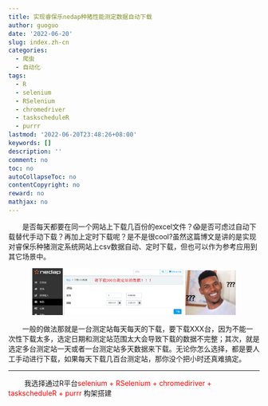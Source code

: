 ```yaml
---
title: 实现睿保乐nedap种猪性能测定数据自动下载
author: guoguo
date: '2022-06-20'
slug: index.zh-cn
categories:
  - 爬虫
  - 自动化
tags:
  - R
  - selenium
  - RSelenium
  - chromedriver
  - taskscheduleR
  - purrr
lastmod: '2022-06-20T23:48:26+08:00'
keywords: []
description: ''
comment: no
toc: no
autoCollapseToc: no
contentCopyright: no
reward: no
mathjax: no
---
```


<p style="text-indent:2em;font-size:;font-family:;">
是否每天都要在同一个网站上下载几百份的excel文件？😱是否可虑过自动下载替代手动下载？再加上定时下载呢？是不是很cool?虽然这篇博文是讲的是实现对睿保乐种猪测定系统网站上csv数据自动、定时下载，但也可以作为参考应用到其它场景中。
</p>

<!--more-->

<p align="center">
    <img src="images/nedap1.png" alt="" width="60%"/>
    <img src="images/images.png" alt="" width="20%"/>
</p>

<p style="text-indent:2em;font-size:;font-family:;">
一般的做法那就是一台测定站每天每天的下载，要下载XXX台，因为不能一次性下载太多，选定日期和测定站范围太大会导致下载的数据不完整；其次，就是选定多台测定站一天或者一台测定站多天数据来下载。无论你怎么选择，都是要人工手动进行下载，如果每天下载几百台测定站，那你没个把小时还真难搞定。
</p>

------------------------------------------------------------------------

<p style="text-indent:32px;">
    我选择通过R平台<font color=red>selenium + RSelenium + chromediriver + taskscheduleR + purrr</font> 构架搭建
    </p>
